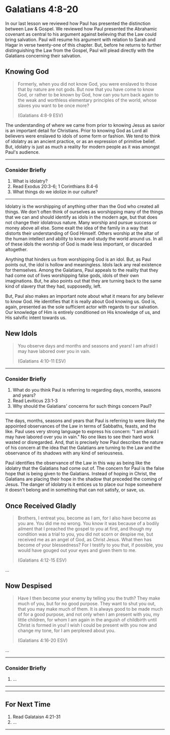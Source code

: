 # Galatians 4:8-20

In our last lesson we reviewed how Paul has presented the distinction between Law & Gospel. We reviewed how Paul presented the Abrahamic covenant as central to his argument against believing that the Law could bring salvation. Paul will resume his argument with relation to Sarah and Hagar in verse twenty-one of this chapter. But, before he returns to further distinguishing the Law from the Gospel, Paul will plead directly with the Galatians concerning their salvation.

## Knowing God

> Formerly, when you did not know God, you were enslaved to those that by nature are not gods. But now that you have come to know God, or rather to be known by God, how can you turn back again to the weak and worthless elementary principles of the world, whose slaves you want to be once more?
> 
> (Galatians 4:8-9 ESV)

The understanding of where we came from prior to knowing Jesus as savior is an important detail for Christians. Prior to knowing God as Lord all believers were enslaved to idols of some form or fashion. We tend to think of idolatry as an ancient practice, or as an expression of primitive belief. But, idolatry is just as much a reality for modern people as it was amongst Paul's audience.

---

### Consider Briefly

1. What is idolatry?
2. Read Exodus 20:3-6; 1 Corinthians 8:4-6
3. What things do we idolize in our culture?

---

Idolatry is the worshipping of anything other than the God who created all things. We don't often think of ourselves as worshipping many of the things that we can and should identify as idols in the modern age, but that does not change their idolatrous nature. Many worship and pursue success or money above all else. Some exalt the idea of the family in a way that distorts their understanding of God Himself. Others worship at the altar of the human intellect and ability to know and study the world around us. In all of these idols the worship of God is made less important, or discarded altogether.

Anything that hinders us from worshipping God is an idol. But, as Paul points out, the idol is hollow and meaningless. Idols lack any real existence for themselves. Among the Galatians, Paul appeals to the reality that they had come out of lives worshipping false gods, idols of their own imaginations. But, he also points out that they are turning back to the same kind of slavery that they had, supposedly, left.

But, Paul also makes an important note about what it means for any believer to know God. He identifies that it is really about God knowing us. God is, again, presented as the sole sufficient actor with regards to our salvation. Our knowledge of Him is entirely conditioned on His knowledge of us, and His salvific intent towards us.

## New Idols

> You observe days and months and seasons and years! I am afraid I may have labored over you in vain.
> 
> (Galatians 4:10-11 ESV)

---

### Consider Briefly

1. What do you think Paul is referring to regarding days, months, seasons and years?
2. Read Leviticus 23:1-3
3. Why should the Galatians' concerns for such things concern Paul?

---

The days, months, seasons and years that Paul is referring to were likely the appointed observances of the Law in terms of Sabbaths, feasts, and the like. Paul uses very strong language to express his concern: "I am afraid I may have labored over you in vain." No one likes to see their hard work wasted or disregarded. And, that is precisely how Paul describes the nature of his concern at the idea that the Galatians are turning to the Law and the observance of its shadows with any kind of seriousness.

Paul identifies the observance of the Law in this way as being like the idolatry that the Galatians had come out of. The concern for Paul is the false hope that is being given to the Galatians. Instead of hoping in Christ, the Galatians are placing their hope in the shadow that preceded the coming of Jesus. The danger of idolatry is it entices us to place our hope somewhere it doesn't belong and in something that can not satisfy, or save, us.

## Once Received Gladly

> Brothers, I entreat you, become as I am, for I also have become as you are. You did me no wrong. You know it was because of a bodily ailment that I preached the gospel to you at first, and though my condition was a trial to you, you did not scorn or despise me, but received me as an angel of God, as Christ Jesus. What then has become of your blessedness? For I testify to you that, if possible, you would have gouged out your eyes and given them to me.
> 
> (Galatians 4:12-15 ESV)

...

## Now Despised

> Have I then become your enemy by telling you the truth? They make much of you, but for no good purpose. They want to shut you out, that you may make much of them. It is always good to be made much of for a good purpose, and not only when I am present with you, my little children, for whom I am again in the anguish of childbirth until Christ is formed in you! I wish I could be present with you now and change my tone, for I am perplexed about you.
>   
> (Galatians 4:16-20 ESV)

...

---

### Consider Briefly

1. ...

---

---

## For Next Time

1. Read Galataisn 4:21-31
2. ...

---